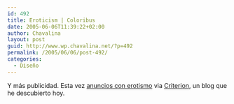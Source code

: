 ```yaml
---
id: 492
title: Eroticism | Coloribus
date: 2005-06-06T11:39:22+02:00
author: Chavalina
layout: post
guid: http://www.wp.chavalina.net/?p=492
permalink: /2005/06/06/post-492/
categories:
  - Diseño
---
```

Y m&aacute;s publicidad. Esta vez <a href="http://www.coloribus.com/eros/" target="_blank">anuncios con erotismo</a> via <a href="http://www.criteriondg.info/wordpress/archives/2005/06/06/erotismo-publicitario/" target="_blank">Criterion</a>, un blog que he descubierto hoy.